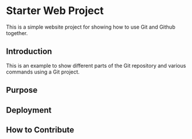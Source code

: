 # Starter Web Project

This is a simple website project for showing how to use Git and Github together.

## Introduction

This is an example to show different parts of the Git repository and various commands using a Git project.

## Purpose

## Deployment

## How to Contribute